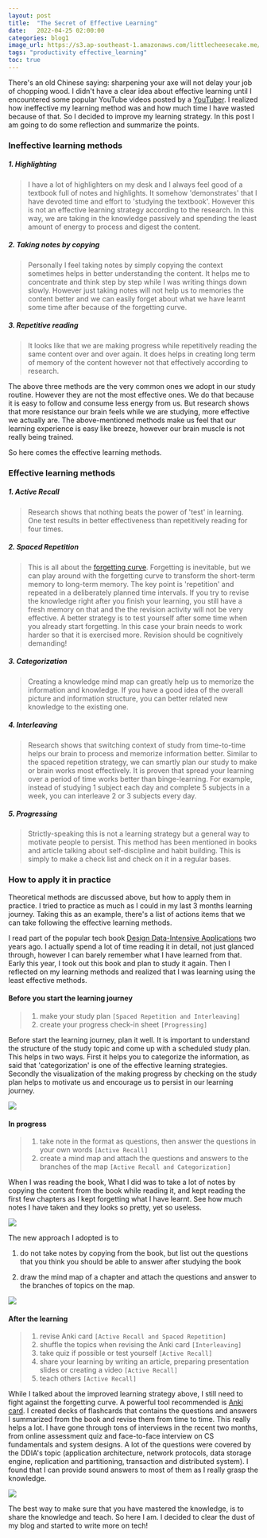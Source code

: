 ```yaml
---
layout: post
title:  "The Secret of Effective Learning"
date:   2022-04-25 02:00:00
categories: blog1
image_url: https://s3.ap-southeast-1.amazonaws.com/littlecheesecake.me/blog-post/effective-learning/effective_learning_header.jpeg
tags: "productivity effective_learning"
toc: true
---
```


There's an old Chinese saying: sharpening your axe will not delay your job of chopping wood. I didn't have a clear idea about effective learning until I encountered some popular YouTube videos posted by a [YouTuber](https://aliabdaal.com/activerecallstudytechnique/). I realized how ineffective my learning method was and how much time I have wasted because of that. So I decided to improve my learning strategy. In this post I am going to do some reflection and summarize the points.

### Ineffective learning methods

##### 1. Highlighting

> I have a lot of highlighters on my desk and I always feel good of a textbook full of notes and highlights. It somehow 'demonstrates' that I have devoted time and effort to 'studying the textbook'. However this is not an effective learning strategy according to the research. In this way, we are taking in the knowledge passively and spending the least amount of energy to process and digest the content. 

##### 2. Taking notes by copying

> Personally I feel taking notes by simply copying the context sometimes helps in better understanding the content. It helps me to concentrate and think step by step while I was writing things down slowly. However just taking notes will not help us to memories the content better and we can easily forget about what we have learnt some time after because of the forgetting curve. 

##### 3. Repetitive reading

> It looks like that we are making progress while repetitively reading the same content over and over again. It does helps in creating long term of memory of the content however not that effectively according to research. 

The above three methods are the very common ones we adopt in our study routine. However they are not the most effective ones. We do that because it is easy to follow and consume less energy from us. But research shows that more resistance our brain feels while we are studying, more effective we actually are. The above-mentioned methods make us feel that our learning experience is easy like breeze, however our brain muscle is not really being trained.

So here comes the effective learning methods.

### Effective learning methods

##### 1. Active Recall

> Research shows that nothing beats the power of 'test' in learning. One test results in better effectiveness than repetitively reading for four times. 

##### 2. Spaced Repetition

> This is all about the [forgetting curve](https://www.wikiwand.com/en/Forgetting_curve). Forgetting is inevitable, but we can play around with the forgetting curve to transform the short-term memory to long-term memory. The key point is 'repetition' and repeated in a deliberately planned time intervals. If you try to revise the knowledge right after you finish your learning, you still have a fresh memory on that and the the revision activity will not be very effective. A better strategy is to test yourself after some time when you already start forgetting. In this case your brain needs to work harder so that it is exercised more. Revision should be cognitively demanding!

##### 3. Categorization

> Creating a knowledge mind map can greatly help us to memorize the information and knowledge. If you have a good idea of the overall picture and information structure, you can better related new knowledge to the existing one. 


##### 4. Interleaving

> Research shows that switching context of study from time-to-time helps our brain to process and memorize information better. Similar to the spaced repetition strategy, we can smartly plan our study to make or brain works most effectively. It is proven that spread your learning over a period of time works better than binge-learning. For example, instead of studying 1 subject each day and complete 5 subjects in a week, you can interleave 2 or 3 subjects every day.


##### 5. Progressing

> Strictly-speaking this is not a learning strategy but a general way to motivate people to persist. This method has been mentioned in books and article talking about self-discipline and habit building. This is simply to make a check list and check on it in a regular bases. 

### How to apply it in practice

Theoretical methods are discussed above, but how to apply them in practice. I tried to practice as much as I could in my last 3 months learning journey. Taking this as an example, there's a list of actions items that we can take following the effective learning methods.

I read part of the popular tech book [Design Data-Intensive Applications](https://www.oreilly.com/library/view/designing-data-intensive-applications/9781491903063/) two years ago. I actually spend a lot of time reading it in detail, not just glanced through, however I can barely remember what I have learned from that. Early this year, I took out this book and plan to study it again. Then I reflected on my learning methods and realized that I was learning using the least effective methods. 

#### Before you start the learning journey
>1. make your study plan `[Spaced Repetition and Interleaving]`
>2. create your progress check-in sheet `[Progressing]`

Before start the learning journey, plan it well. It is important to understand the structure of the study topic and come up with a scheduled study plan. This helps in two ways. First it helps you to categorize the information, as said that 'categorization' is one of the effective learning strategies. Secondly the visualization of the making progress by checking on the study plan helps to motivate us and encourage us to persist in our learning journey. 

![][image-progress]

#### In progress
>1. take note in the format as questions, then answer the questions in your own words `[Active Recall]`
>2. create a mind map and attach the questions and answers to the branches of the map `[Active Recall and Categorization]`

When I was reading the book, What I did was to take a lot of notes by copying the content from the book while reading it, and kept reading the first few chapters as I kept forgetting what I have learnt. See how much notes I have taken and they looks so pretty, yet so useless.

![][image-notes]

The new approach I adopted is to

1) do not take notes by copying from the book, but list out the questions that you think you should be able to answer after studying the book 

2) draw the mind map of a chapter and attach the questions and answer to the branches of topics on the map.

![][image-mindmap]

#### After the learning
>1. revise Anki card `[Active Recall and Spaced Repetition]`
>2. shuffle the topics when revising the Anki card `[Interleaving]`
>3. take quiz if possible or test yourself `[Active Recall]`
>4. share your learning by writing an article, preparing presentation slides or creating a video `[Active Recall]`
>5. teach others `[Active Recall]`

While I talked about the improved learning strategy above, I still need to fight against the forgetting curve. A powerful tool recommended is [Anki card](https://apps.ankiweb.net/). I created decks of flashcards that contains the questions and answers I summarized from the book and revise them from time to time. This really helps a lot. I have gone through tons of interviews in the recent two months, from online assessment quiz and face-to-face interview on CS fundamentals and system designs. A lot of the questions were covered by the DDIA's topic (application architecture, network protocols, data storage engine, replication and partitioning, transaction and distributed system). I found that I can provide sound answers to most of them as I really grasp the knowledge.

![][image-anki]

The best way to make sure that you have mastered the knowledge, is to share the knowledge and teach. So here I am. I decided to clear the dust of my blog and started to write more on tech!

[image-progress]: https://s3.ap-southeast-1.amazonaws.com/littlecheesecake.me/blog-post/effective-learning/effective_learning_plan.jpg
[image-notes]: https://s3.ap-southeast-1.amazonaws.com/littlecheesecake.me/blog-post/effective-learning/effective_learning_note.jpg
[image-mindmap]: https://s3.ap-southeast-1.amazonaws.com/littlecheesecake.me/blog-post/effective-learning/effective_learning_mindmap.jpg
[image-anki]: https://s3.ap-southeast-1.amazonaws.com/littlecheesecake.me/blog-post/effective-learning/effective_learning_anki.jpg
